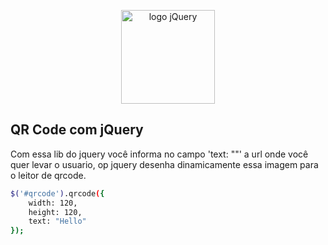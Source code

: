 <p align="center">
  <a href="https://jquery.com/" target="_blank">
    <img alt="logo jQuery" src="https://upload.wikimedia.org/wikipedia/en/9/9e/JQuery_logo.svg" width="auto" height="150px"/>
  </a>
</p>

## QR Code com jQuery 

Com essa lib do jquery você informa no campo 'text: ""' a url onde você quer levar o usuario, op jquery desenha dinamicamente essa imagem para o leitor de qrcode.

``` bash
$('#qrcode').qrcode({
	width: 120, 
	height: 120, 
	text: "Hello"
});
```



